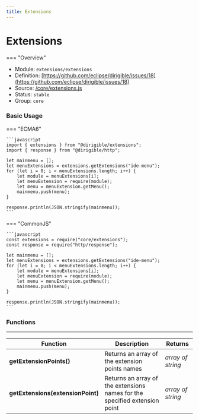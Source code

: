 ```yaml
---
title: Extensions
---
```


Extensions
===

=== "Overview"
- Module: `extensions/extensions`
- Definition: [https://github.com/eclipse/dirigible/issues/18](https://github.com/eclipse/dirigible/issues/18)
- Source: [/core/extensions.js](https://github.com/eclipse/dirigible/blob/master/components/api-extensions/src/main/resources/META-INF/dirigible/extensions/extensions.js)
- Status: `stable`
- Group: `core`

### Basic Usage

=== "ECMA6"

    ```javascript
    import { extensions } from "@dirigible/extensions";
    import { response } from "@dirigible/http";

    let mainmenu = [];
    let menuExtensions = extensions.getExtensions("ide-menu");
    for (let i = 0; i < menuExtensions.length; i++) {
        let module = menuExtensions[i];
        let menuExtension = require(module);
        let menu = menuExtension.getMenu();
        mainmenu.push(menu);
    }

    response.println(JSON.stringify(mainmenu));
    ```

=== "CommonJS"

    ```javascript
    const extensions = require("core/extensions");
    const response = require("http/response");

    let mainmenu = [];
    let menuExtensions = extensions.getExtensions("ide-menu");
    for (let i = 0; i < menuExtensions.length; i++) {
        let module = menuExtensions[i];
        let menuExtension = require(module);
        let menu = menuExtension.getMenu();
        mainmenu.push(menu);
    }

    response.println(JSON.stringify(mainmenu));
    ```


### Functions

---

Function     | Description | Returns
------------ | ----------- | --------
**getExtensionPoints()** | Returns an array of the extension points names | *array of string*
**getExtensions(extensionPoint)**   | Returns an array of the extensions names for the specified extension point | *array of string*
